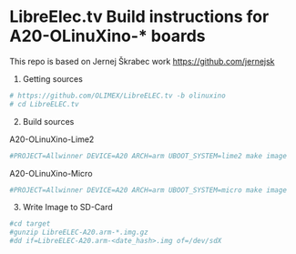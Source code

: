 # LibreElec.tv Build instructions for A20-OLinuXino-* boards
This repo is based on Jernej Škrabec work https://github.com/jernejsk

1. Getting sources
```bash
# https://github.com/OLIMEX/LibreELEC.tv -b olinuxino
# cd LibreELEC.tv
```
2. Build sources

A20-OLinuXino-Lime2	
```bash
#PROJECT=Allwinner DEVICE=A20 ARCH=arm UBOOT_SYSTEM=lime2 make image
```
A20-OLinuXino-Micro
```bash
#PROJECT=Allwinner DEVICE=A20 ARCH=arm UBOOT_SYSTEM=micro make image
```

3. Write Image to SD-Card
```bash
#cd target
#gunzip LibreELEC-A20.arm-*.img.gz
#dd if=LibreELEC-A20.arm-<date_hash>.img of=/dev/sdX 
```
